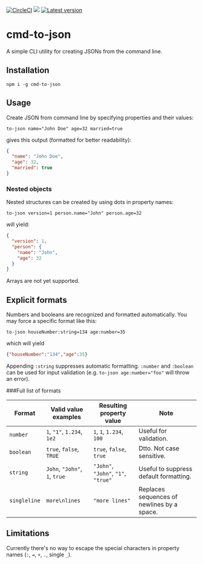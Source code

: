 [![CircleCI](https://img.shields.io/circleci/build/github/vkolencik/cmd-to-json?label=CircleCI%20build)](https://circleci.com/gh/vkolencik/cmd-to-json)
![](https://img.shields.io/bundlephobia/min/cmd-to-json/latest)
[![Latest version](https://img.shields.io/npm/v/cmd-to-json)](https://www.npmjs.com/package/cmd-to-json)

# cmd-to-json

A simple CLI utility for creating JSONs from the command line.

## Installation 
```
npm i -g cmd-to-json
```

## Usage
Create JSON from command line by specifying properties and their values:
```
to-json name="John Doe" age=32 married=true
```
gives this output (formatted for better readability):
```json
{
  "name": "John Doe",
  "age": 32,
  "married": true
}
```

### Nested objects
Nested structures can be created by using dots in property names:
```
to-json version=1 person.name="John" person.age=32
```
will yield:
```json
{
  "version": 1,
  "person": {
    "name": "John",
    "age": 32
  }
}
```

Arrays are not yet supported.

## Explicit formats

Numbers and booleans are recognized and formatted automatically. You may force a specific format like this:
```
to-json houseNumber:string=134 age:number=35
```
which will yield
```json
{"houseNumber":"134","age":35}
```

Appending `:string` suppresses automatic formatting. `:number` and `:boolean` can be used
for input validation (e.g. `to-json age:number="foo"` will throw an error).

###Full list of formats

| Format       | Valid value examples          | Resulting property value            | Note
|--------------|-------------------------------|-------------------------------------|---
| `number`     | `1`, `"1"`, `1.234`, `1e2`    | `1`, `1`, `1.234`, `100`            | Useful for validation.
| `boolean`    | `true`, `false`, `TRUE`       | `true`, `false`, `true`             | Dtto. Not case sensitive.
| `string`     | `John`, `"John"`, `1`, `true` | `"John"`, `"John"`, `"1"`, `"true"` | Useful to suppress default formatting. 
| `singleline` | `more\nlines`                 | `"more lines"`                      | Replaces sequences of newlines by a space.

## Limitations
Currently there's no way to escape the special characters in property names
(`:`, `=`, `+`, `.`, single `_`). 
